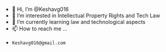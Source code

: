- 👋 Hi, I’m @Keshavg016
- 👀 I’m interested in Intellectual Property Rights and Tech Law
- 🌱 I’m currently learning law and technological aspects 
- 📫 How to reach me ...
-     Keshavg016@gmail.com

<!---
Keshavg016/Keshavg016 is a ✨ special ✨ repository because its `README.md` (this file) appears on your GitHub profile.
You can click the Preview link to take a look at your changes.
--->
